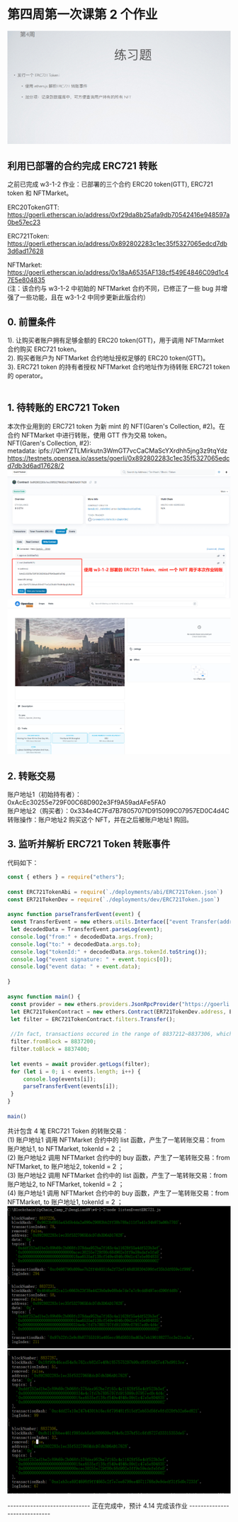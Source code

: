 # 第四周第一次课第 2 个作业
![w4-1-2](./IMG/Assignment_w4-1-2.png)

## 利用已部署的合约完成 ERC721 转账
   之前已完成 w3-1-2 作业：已部署的三个合约 ERC20 token(GTT), ERC721 token 和 NFTMarket。<br>
   
ERC20TokenGTT: https://goerli.etherscan.io/address/0xf29da8b25afa9db70542416e948597a0be57ec23

ERC721Token: https://goerli.etherscan.io/address/0x892802283c1ec35f5327065edcd7db3d6ad17628

NFTMarket: https://goerli.etherscan.io/address/0x18aA6535AF138cf549E4846C09d1c47E5e804835<br>
(注：该合约与 w3-1-2 中初始的 NFTMarket 合约不同，已修正了一些 bug 并增强了一些功能，且在 w3-1-2 中同步更新此版合约）

## 0. 前置条件
1). 让购买者账户拥有足够金额的 ERC20 token(GTT)，用于调用 NFTMarmket 合约购买 ERC721 token。<br>
2). 购买者账户为 NFTMarket 合约地址授权足够的  ERC20 token(GTT)。<br>
3). ERC721 token 的持有者授权 NFTMarket 合约地址作为待转账 ERC721 token 的 operator。<br>
<br>
## 1. 待转账的 ERC721 Token
   本次作业用到的 ERC721 token 为新 mint 的 NFT(Garen's Collection, #2)。在合约 NFTMarket 中进行转账，使用 GTT 作为交易 token。<br>
   NFT(Garen's Collection, #2):<br>
   metadata: ipfs://QmYZTLMirkutn3WmGT7vcCaCMaScYXrdhh5jng3z9tqYdz<br>
   https://testnets.opensea.io/assets/goerli/0x892802283c1ec35f5327065edcd7db3d6ad17628/2<br>
   ![w4-1-2](./IMG/1_mintNFT.png)<br>
   ![w4-1-2](./IMG/2_NFT_OpenSea.png)<br>
## 2. 转账交易
   账户地址1（初始持有者）：0xAcEc30255e729F00C68D902e3Ff9A59adAFe5FA0<br>
   账户地址2（购买者）：0x334e4C7Fd7B7805707fD915099C07957ED0C4d4C<br>
   转账操作：账户地址2 购买这个 NFT，并在之后被账户地址1 购回。<br>
## 3. 监听并解析 ERC721 Token 转账事件
   代码如下：
   ```javascript
   const { ethers } = require("ethers");

const ERC721TokenAbi = require(`./deployments/abi/ERC721Token.json`)
const ER721TokenDev = require(`./deployments/dev/ERC721Token.json`)

async function parseTransferEvent(event) {
    const TransferEvent = new ethers.utils.Interface(["event Transfer(address indexed from, address indexed to, uint256 tokenId)"]);
    let decodedData = TransferEvent.parseLog(event);
    console.log("from:" + decodedData.args.from);
    console.log("to:" + decodedData.args.to);
    console.log("tokenId:" + decodedData.args.tokenId.toString());
    console.log("event signature: " + event.topics[0]);
    console.log("event data: " + event.data);

}

async function main() {
    const provider = new ethers.providers.JsonRpcProvider("https://goerli.infura.io/v3/9aa3d95b3bc440fa88ea12eaa4456161");
    let ERC721TokenContract = new ethers.Contract(ER721TokenDev.address, ERC721TokenAbi, provider);
    let filter = ERC721TokenContract.filters.Transfer();

    //In fact, transactions occured in the range of 8837212~8837306, which is obtained on Goerli etherscan.
    filter.fromBlock = 8837200;
    filter.toBlock = 8837400;

    let events = await provider.getLogs(filter);
    for (let i = 0; i < events.length; i++) {
        console.log(events[i]);
        parseTransferEvent(events[i]);
    }
}

main()
   ```
   
   共计包含 4 笔 ERC721 Token 的转账交易：<br>
   (1) 账户地址1 调用 NFTMarket 合约中的 list 函数，产生了一笔转账交易：from 账户地址1, to NFTMarket, tokenId = 2 ；<br>
   (2) 账户地址2 调用 NFTMarket 合约中的 buy 函数，产生了一笔转账交易：from NFTMarket, to 账户地址2, tokenId = 2 ；<br>
   (3) 账户地址2 调用 NFTMarket 合约中的 list 函数，产生了一笔转账交易：from 账户地址2, to NFTMarket, tokenId = 2 ；<br>
   (4) 账户地址1 调用 NFTMarket 合约中的 buy 函数，产生了一笔转账交易：from NFTMarket, to 账户地址1, tokenId = 2 ；<br>
   ![w4-1-2](./IMG/3a_listenEvent_ERC721Transfer_part1.png)<br>
   ![w4-1-2](./IMG/3b_listenEvent_ERC721Transfer_part2.png)<br>



----------------------------- 正在完成中，预计 4.14 完成该作业 -----------------------------
